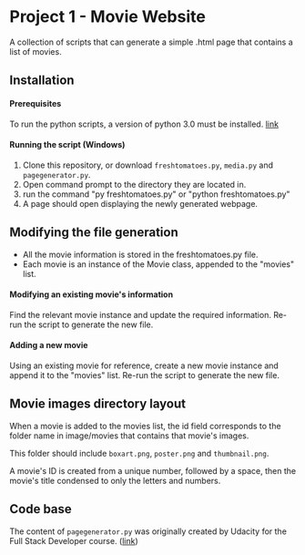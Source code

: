 # Project 1 - Movie Website
A collection of scripts that can generate a simple .html page that contains a list of movies.

## Installation
#### Prerequisites

To run the python scripts, a version of python 3.0 must be installed. [link](https://www.python.org/downloads/)

#### Running the script (Windows)

1. Clone this repository, or download `freshtomatoes.py`, `media.py` and `pagegenerator.py`.
2. Open command prompt to the directory they are located in.
3. run the command "py freshtomatoes.py" or "python freshtomatoes.py"
4. A page should open displaying the newly generated webpage.

## Modifying the file generation

- All the movie information is stored in the freshtomatoes.py file.
- Each movie is an instance of the Movie class, appended to the "movies" list.

#### Modifying an existing movie's information

Find the relevant movie instance and update the required information. Re-run the script to generate the new file.

#### Adding a new movie

Using an existing movie for reference, create a new movie instance and append it to the "movies" list. Re-run the script to generate the new file.

## Movie images directory layout

When a movie is added to the movies list, the id field corresponds to the folder name in image/movies that contains that movie's images.

This folder should include `boxart.png`, `poster.png` and `thumbnail.png`.

A movie's ID is created from a unique number, followed by a space, then the movie's title condensed to only the letters and numbers.

## Code base

The content of `pagegenerator.py` was originally created by Udacity for the Full Stack Developer course. ([link](https://github.com/adarsh0806/udacity-full-stack/tree/master/p1))
